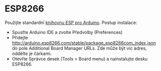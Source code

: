 ESP8266
===========================================

Použijte standardní [knihovnu ESP pro Arduino](https://github.com/esp8266/Arduino). Postup instalace:

- Spusťte Arduino IDE a zvolte Předvolby (Preferences)
- Přidejte http://arduino.esp8266.com/stable/package_esp8266com_index.json do pole Additional Board Manager URLs. Zde může být víc adres, oddělte je čárkami.
- Otevřte Správce desek (Tools > Board menu) a nainstalujte desku ESP8266.
